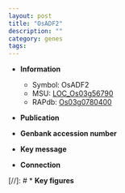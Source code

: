 ```yaml
---
layout: post
title: "OsADF2"
description: ""
category: genes
tags: 
---
```


* **Information**  
    + Symbol: OsADF2  
    + MSU: [LOC_Os03g56790](http://rice.uga.edu/cgi-bin/ORF_infopage.cgi?orf=LOC_Os03g56790)  
    + RAPdb: [Os03g0780400](http://rapdb.dna.affrc.go.jp/viewer/gbrowse_details/irgsp1?name=Os03g0780400)  

* **Publication**  

* **Genbank accession number**  

* **Key message**  

* **Connection**  

[//]: # * **Key figures**  


